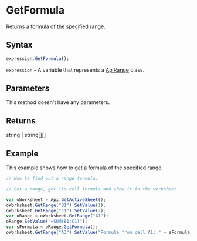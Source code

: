 # GetFormula

Returns a formula of the specified range.

## Syntax

```javascript
expression.GetFormula();
```

`expression` - A variable that represents a [ApiRange](../ApiRange.md) class.

## Parameters

This method doesn't have any parameters.

## Returns

string \| string[][]

## Example

This example shows how to get a formula of the specified range.

```javascript editor-xlsx
// How to find out a range formula.

// Get a range, get its cell formula and show it in the worksheet.

var oWorksheet = Api.GetActiveSheet();
oWorksheet.GetRange("B1").SetValue(1);
oWorksheet.GetRange("C1").SetValue(2);
var oRange = oWorksheet.GetRange("A1");
oRange.SetValue("=SUM(B1:C1)");
var sFormula = oRange.GetFormula();
oWorksheet.GetRange("A3").SetValue("Formula from cell A1: " + sFormula);
```
